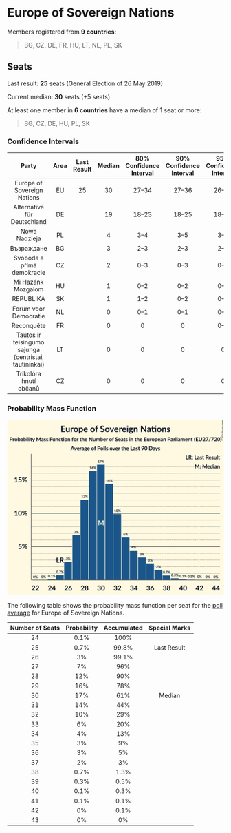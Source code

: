 # Europe of Sovereign Nations

Members registered from **9 countries**:

> BG, CZ, DE, FR, HU, LT, NL, PL, SK

## Seats

Last result: **25** seats (General Election of 26 May 2019)

Current median: **30** seats (+5 seats)

At least one member in **6 countries** have a median of 1 seat or more:

> BG, CZ, DE, HU, PL, SK

### Confidence Intervals

| Party | Area | Last Result | Median | 80% Confidence Interval | 90% Confidence Interval | 95% Confidence Interval | 99% Confidence Interval |
|:-----:|:----:|:-----------:|:------:|:-----------------------:|:-----------------------:|:-----------------------:|:-----------------------:|
| Europe of Sovereign Nations | EU | 25 | 30 | 27–34 | 27–36 | 26–37 | 25–39 |
| Alternative für Deutschland | DE | | 19 | 18–23 | 18–25 | 18–25 | 17–25 |
| Nowa Nadzieja | PL | | 4 | 3–4 | 3–5 | 3–5 | 2–5 |
| Възраждане | BG | | 3 | 2–3 | 2–3 | 2–3 | 2–4 |
| Svoboda a přímá demokracie | CZ | | 2 | 0–3 | 0–3 | 0–3 | 0–3 |
| Mi Hazánk Mozgalom | HU | | 1 | 0–2 | 0–2 | 0–2 | 0–2 |
| REPUBLIKA | SK | | 1 | 1–2 | 0–2 | 0–2 | 0–2 |
| Forum voor Democratie | NL | | 0 | 0–1 | 0–1 | 0–1 | 0–1 |
| Reconquête | FR | | 0 | 0 | 0 | 0–4 | 0–5 |
| Tautos ir teisingumo sąjunga (centristai, tautininkai) | LT | | 0 | 0 | 0 | 0 | 0 |
| Trikolóra hnutí občanů | CZ | | 0 | 0 | 0 | 0 | 0 |

### Probability Mass Function

![Graph with seats probability mass function not yet produced](average-2025-02-28-seats-pmf-europeofsovereignnations.png "Seats Probability Mass Function")

The following table shows the probability mass function per seat for the [poll average](average-2025-02-28.html) for Europe of Sovereign Nations.

| Number of Seats | Probability | Accumulated | Special Marks |
|:---------------:|:-----------:|:-----------:|:-------------:|
| 24 | 0.1% | 100% |  |
| 25 | 0.7% | 99.8% | Last Result |
| 26 | 3% | 99.1% |  |
| 27 | 7% | 96% |  |
| 28 | 12% | 90% |  |
| 29 | 16% | 78% |  |
| 30 | 17% | 61% | Median |
| 31 | 14% | 44% |  |
| 32 | 10% | 29% |  |
| 33 | 6% | 20% |  |
| 34 | 4% | 13% |  |
| 35 | 3% | 9% |  |
| 36 | 3% | 5% |  |
| 37 | 2% | 3% |  |
| 38 | 0.7% | 1.3% |  |
| 39 | 0.3% | 0.5% |  |
| 40 | 0.1% | 0.3% |  |
| 41 | 0.1% | 0.1% |  |
| 42 | 0% | 0.1% |  |
| 43 | 0% | 0% |  |


